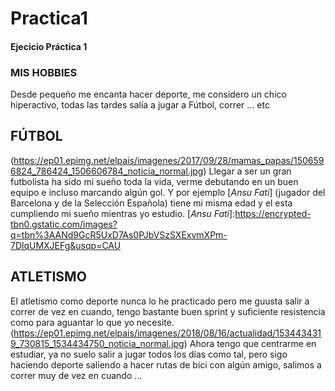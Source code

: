 # Practica1
#### Ejecicio Práctica 1
### MIS HOBBIES
Desde pequeño me encanta hacer deporte, me considero un chico hiperactivo, todas las tardes salía a jugar a Fútbol, ​​correr ... etc
## FÚTBOL
(https://ep01.epimg.net/elpais/imagenes/2017/09/28/mamas_papas/1506596824_786424_1506606784_noticia_normal.jpg)
Llegar a ser un gran futbolista ha sido mi sueño toda la vida, verme debutando en un buen equipo e incluso marcando algún gol.
Y por ejemplo [*Ansu Fati*] (jugador del Barcelona y de la Selección Española) tiene mi misma edad y el esta cumpliendo mi sueño mientras yo estudio.
[*Ansu Fati*]:https://encrypted-tbn0.gstatic.com/images?q=tbn%3AANd9GcR5UxD7As0PJbVSzSXExvmXPm-7DlqUMXJEFg&usqp=CAU
## ATLETISMO
El atletismo como deporte nunca lo he practicado pero me guusta salir a correr de vez en cuando, tengo bastante buen sprint y suficiente resistencia como para aguantar lo que yo necesite.
(https://ep01.epimg.net/elpais/imagenes/2018/08/16/actualidad/1534434319_730815_1534434750_noticia_normal.jpg)
Ahora tengo que centrarme en estudiar, ya no suelo salir a jugar todos los días como tal, pero sigo haciendo deporte saliendo a hacer rutas de bici con algún amigo, salimos a correr muy de vez en cuando ...
